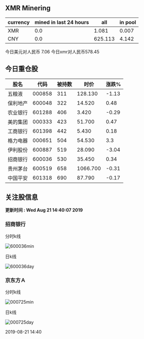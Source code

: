 ## XMR Minering

|currency|mined in last 24 hours|all|in pool|
|---|---|---|---|
|XMR|0.0|1.081|0.007|
|CNY|0.0|625.113|4.142|

今日美元对人民币 7.06	今日xmr对人民币578.45


## 今日重仓股 

|股名|代码|被持数|时价|涨跌%|
|---|---|---|---|---|
|五粮液|000858|311|128.130|-1.13|
|保利地产|600048|322|14.520|0.48|
|农业银行|601288|406|3.420|-0.29|
|美的集团|000333|423|51.700|0.47|
|工商银行|601398|442|5.430|0.18|
|格力电器|000651|504|54.530|3.3|
|伊利股份|600887|519|28.090|-3.04|
|招商银行|600036|530|35.450|0.34|
|贵州茅台|600519|658|1066.700|-0.31|
|中国平安|601318|690|87.790|-0.17|

## 关注股信息
**更新时间 : Wed Aug 21 14:40:07 2019**
### 招商银行 
分时k线

![600036min](http://image.sinajs.cn/newchart/min/n/sh600036.gif)

日k线

![600036day](http://image.sinajs.cn/newchart/daily/n/sh600036.gif)

### 京东方Ａ 
分时k线

![000725min](http://image.sinajs.cn/newchart/min/n/sz000725.gif)

日k线

![000725day](http://image.sinajs.cn/newchart/daily/n/sz000725.gif)

2019-08-21 14:40